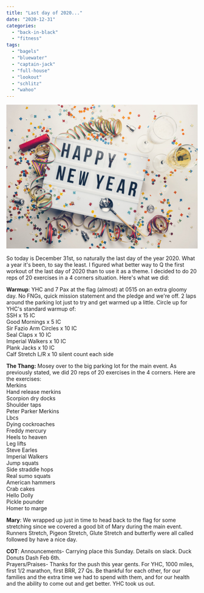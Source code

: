 ```yaml
---
title: "Last day of 2020..."
date: "2020-12-31"
categories: 
  - "back-in-black"
  - "fitness"
tags: 
  - "bagels"
  - "bluewater"
  - "captain-jack"
  - "full-house"
  - "lookout"
  - "schlitz"
  - "wahoo"
---
```


![Happy New Year 2021: Wishes, Messages, SMS, Quotes, Images, Status,  Greetings, Wallpaper, Photos and Pics - Times of India](images/73028722.jpg)

So today is December 31st, so naturally the last day of the year 2020. What a year it's been, to say the least. I figured what better way to Q the first workout of the last day of 2020 than to use it as a theme. I decided to do 20 reps of 20 exercises in a 4 corners situation. Here's what we did:

**Warmup**: YHC and 7 Pax at the flag (almost) at 0515 on an extra gloomy day. No FNGs, quick mission statement and the pledge and we're off. 2 laps around the parking lot just to try and get warmed up a little. Circle up for YHC's standard warmup of:  
SSH x 15 IC  
Good Mornings x 5 IC  
Sir Fazio Arm Circles x 10 IC  
Seal Claps x 10 IC  
Imperial Walkers x 10 IC  
Plank Jacks x 10 IC  
Calf Stretch L/R x 10 silent count each side

**The Thang:** Mosey over to the big parking lot for the main event. As previously stated, we did 20 reps of 20 exercises in the 4 corners. Here are the exercises:  
Merkins   
Hand release merkins   
Scorpion dry docks  
Shoulder taps   
Peter Parker Merkins  
Lbcs   
Dying cockroaches  
Freddy mercury  
Heels to heaven  
Leg lifts  
Steve Earles  
Imperial Walkers  
Jump squats  
Side straddle hops  
Real sumo squats  
American hammers  
Crab cakes   
Hello Dolly  
Pickle pounder  
Homer to marge

**Mary**: We wrapped up just in time to head back to the flag for some stretching since we covered a good bit of Mary during the main event.  
Runners Stretch, Pigeon Stretch, Glute Stretch and butterfly were all called followed by have a nice day.

**COT**: Announcements- Carrying place this Sunday. Details on slack. Duck Donuts Dash Feb 6th.  
Prayers/Praises- Thanks for the push this year gents. For YHC, 1000 miles, first 1/2 marathon, first BRR, 27 Qs. Be thankful for each other, for our families and the extra time we had to spend with them, and for our health and the ability to come out and get better. YHC took us out.
